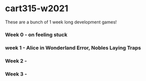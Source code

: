 # cart315-w2021

These are a bunch of 1 week long development games!

### Week 0 - on feeling stuck
### week 1 - Alice in Wonderland Error, Nobles Laying Traps
### Week 2 - 
### Week 3 - 
